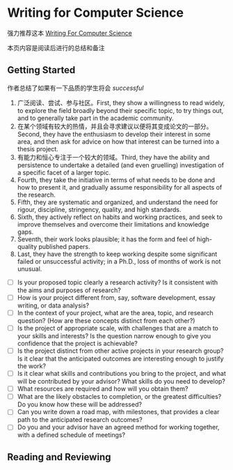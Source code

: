 # Writing for  Computer Science

强力推荐这本 [Writing For Computer Science](https://link.springer.com/book/10.1007/978-1-4471-6639-9)

本页内容是阅读后进行的总结和备注

## Getting Started

作者总结了如果有一下品质的学生将会 *successful*

1. 广泛阅读、尝试、参与社区。First, they show a willingness to read widely, to explore the field broadly beyond their specific topic, to try things out, and to generally take part in the academic community. 
2. 在某个领域有较大的热情，并且会寻求建议以便将其变成论文的一部分。Second, they have the enthusiasm to develop their interest in some area, and then ask for advice on how that interest can be turned into a thesis project. 
3. 有能力和恒心专注于一个较大的领域。Third, they have the ability and persistence to undertake a detailed (and even gruelling) investigation of a specific facet of a larger topic. 
4. Fourth, they take the initiative in terms of what needs to be done and how to present it, and gradually assume responsibility for all aspects of the research. 
5. Fifth, they are systematic and organized, and understand the need for rigour, discipline, stringency, quality, and high standards. 
6. Sixth, they actively reflect on habits and working practices, and seek to improve themselves and overcome their limitations and knowledge gaps. 
7. Seventh, their work looks plausible; it has the form and feel of high-quality published papers. 
8. Last, they have the strength to keep working despite some significant failed or unsuccessful activity; in a Ph.D., loss of months of work is not unusual.

- [ ] Is your proposed topic clearly a research activity? Is it consistent with the aims and purposes of research?
- [ ] How is your project different from, say, software development, essay writing, or data analysis?
- [ ] In the context of your project, what are the area, topic, and research question? (How are these concepts distinct from each other?)
- [ ] Is the project of appropriate scale, with challenges that are a match to your skills and interests? Is the question narrow enough to give you confidence that the project is achievable?
- [ ] Is the project distinct from other active projects in your research group? Is it clear that the anticipated outcomes are interesting enough to justify the work?
- [ ] Is it clear what skills and contributions you bring to the project, and what will be contributed by your advisor? What skills do you need to develop?
- [ ] What resources are required and how will you obtain them?
- [ ] What are the likely obstacles to completion, or the greatest difficulties? Do you
know how these will be addressed?
- [ ] Can you write down a road map, with milestones, that provides a clear path to the anticipated research outcomes?
- [ ] Do you and your advisor have an agreed method for working together, with a defined schedule of meetings?

## Reading and Reviewing
